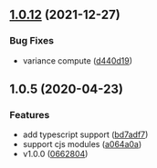 ## [1.0.12](https://github.com/somewind/idle-preload/compare/v1.0.11...v1.0.12) (2021-12-27)


### Bug Fixes

* variance compute ([d440d19](https://github.com/somewind/idle-preload/commit/d440d19))



## 1.0.5 (2020-04-23)


### Features

* add typescript support ([bd7adf7](https://github.com/somewind/idle-preload/commit/bd7adf7))
* support cjs modules ([a064a0a](https://github.com/somewind/idle-preload/commit/a064a0a))
* v1.0.0 ([0662804](https://github.com/somewind/idle-preload/commit/0662804))



